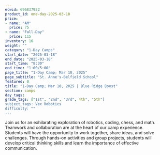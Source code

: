 ```yaml
---
ecwid: 696837932
product_id: one-day-2025-03-18
price:
- name: "AM"
  price: 75
- name: "Full-Day"
  price: 115
inventory: 16
weight: ""
category: "1-Day Camps"
start_date: "2025-03-18"
end_date: "2025-03-18"
start_time: "8:30"
end_time: "1:00/5:00"
page_title: "1-Day Camp; Mar 18, 2025"
page_subtitle: "St. Anne's-Belfield School"
featured: 0
title: "1-Day Camp; Mar 18, 2025 | Blue Ridge Boost"
section: camps
day_tags: 
grade_tags: ["1st", "2nd", "3rd", 4th", "5th"]
subject_tags: Vex Robotics
difficulty: ""
---
```

Join us for an exhilarating exploration of robotics, coding, chess, and math. Teamwork and collaboration are at the heart of our camp experience. Students will have the opportunity to work together, share ideas, and solve challenges. Through hands-on activities and group projects, students will develop critical thinking skills and learn the importance of effective communication.

